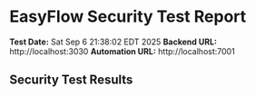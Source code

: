 # EasyFlow Security Test Report

**Test Date:** Sat Sep  6 21:38:02 EDT 2025
**Backend URL:** http://localhost:3030
**Automation URL:** http://localhost:7001

## Security Test Results

